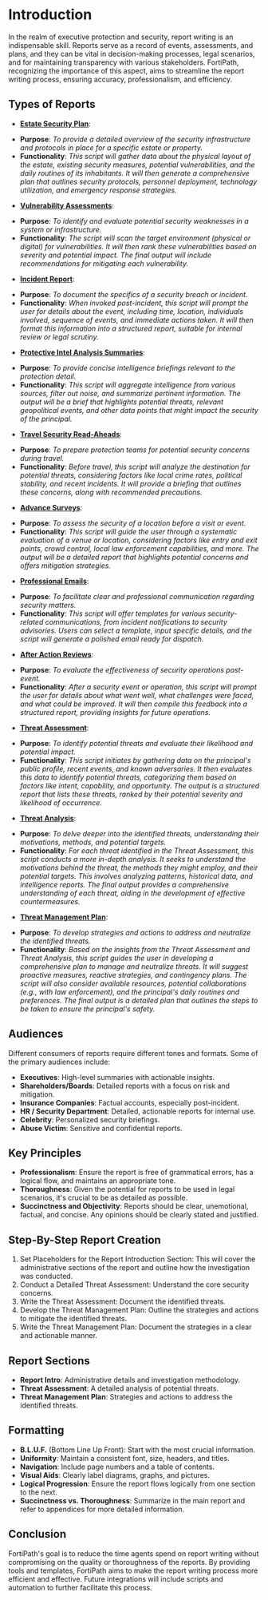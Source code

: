 # Introduction

In the realm of executive protection and security, report writing is an indispensable skill. Reports serve as a record of events, assessments, and plans, and they can be vital in decision-making processes, legal scenarios, and for maintaining transparency with various stakeholders. FortiPath, recognizing the importance of this aspect, aims to streamline the report writing process, ensuring accuracy, professionalism, and efficiency.

## Types of Reports

* [**Estate Security Plan**]():

- **Purpose**: _To provide a detailed overview of the security infrastructure and protocols in place for a specific estate or property._
- **Functionality**: _This script will gather data about the physical layout of the estate, existing security measures, potential vulnerabilities, and the daily routines of its inhabitants. It will then generate a comprehensive plan that outlines security protocols, personnel deployment, technology utilization, and emergency response strategies._

* [**Vulnerability Assessments**]():

- **Purpose**: _To identify and evaluate potential security weaknesses in a system or infrastructure._
- **Functionality**: _The script will scan the target environment (physical or digital) for vulnerabilities. It will then rank these vulnerabilities based on severity and potential impact. The final output will include recommendations for mitigating each vulnerability._

* [**Incident Report**]():

- **Purpose**: _To document the specifics of a security breach or incident._
- **Functionality**: _When invoked post-incident, this script will prompt the user for details about the event, including time, location, individuals involved, sequence of events, and immediate actions taken. It will then format this information into a structured report, suitable for internal review or legal scrutiny._

* [**Protective Intel Analysis Summaries**]():

- **Purpose**: _To provide concise intelligence briefings relevant to the protection detail._
- **Functionality**: _This script will aggregate intelligence from various sources, filter out noise, and summarize pertinent information. The output will be a brief that highlights potential threats, relevant geopolitical events, and other data points that might impact the security of the principal._

* [**Travel Security Read-Aheads**]():

- **Purpose**: _To prepare protection teams for potential security concerns during travel._
- **Functionality**: _Before travel, this script will analyze the destination for potential threats, considering factors like local crime rates, political stability, and recent incidents. It will provide a briefing that outlines these concerns, along with recommended precautions._

* [**Advance Surveys**]():

- **Purpose**: _To assess the security of a location before a visit or event._
- **Functionality**: _This script will guide the user through a systematic evaluation of a venue or location, considering factors like entry and exit points, crowd control, local law enforcement capabilities, and more. The output will be a detailed report that highlights potential concerns and offers mitigation strategies._

* [**Professional Emails**]():

- **Purpose**: _To facilitate clear and professional communication regarding security matters._
- **Functionality**: _This script will offer templates for various security-related communications, from incident notifications to security advisories. Users can select a template, input specific details, and the script will generate a polished email ready for dispatch._

* [**After Action Reviews**]():

- **Purpose**: _To evaluate the effectiveness of security operations post-event._
- **Functionality**: _After a security event or operation, this script will prompt the user for details about what went well, what challenges were faced, and what could be improved. It will then compile this feedback into a structured report, providing insights for future operations._

* [**Threat Assessment**]():

- **Purpose**: _To identify potential threats and evaluate their likelihood and potential impact._
- **Functionality**: _This script initiates by gathering data on the principal's public profile, recent events, and known adversaries. It then evaluates this data to identify potential threats, categorizing them based on factors like intent, capability, and opportunity. The output is a structured report that lists these threats, ranked by their potential severity and likelihood of occurrence._

* [**Threat Analysis**]():

- **Purpose**: _To delve deeper into the identified threats, understanding their motivations, methods, and potential targets._
- **Functionality**: _For each threat identified in the Threat Assessment, this script conducts a more in-depth analysis. It seeks to understand the motivations behind the threat, the methods they might employ, and their potential targets. This involves analyzing patterns, historical data, and intelligence reports. The final output provides a comprehensive understanding of each threat, aiding in the development of effective countermeasures._

* [**Threat Management Plan**]():

- **Purpose**: _To develop strategies and actions to address and neutralize the identified threats._
- **Functionality**: _Based on the insights from the Threat Assessment and Threat Analysis, this script guides the user in developing a comprehensive plan to manage and neutralize threats. It will suggest proactive measures, reactive strategies, and contingency plans. The script will also consider available resources, potential collaborations (e.g., with law enforcement), and the principal's daily routines and preferences. The final output is a detailed plan that outlines the steps to be taken to ensure the principal's safety._

## Audiences

Different consumers of reports require different tones and formats. Some of the primary audiences include:

- **Executives**: High-level summaries with actionable insights.
- **Shareholders/Boards**: Detailed reports with a focus on risk and mitigation.
- **Insurance Companies**: Factual accounts, especially post-incident.
- **HR / Security Department**: Detailed, actionable reports for internal use.
- **Celebrity**: Personalized security briefings.
- **Abuse Victim**: Sensitive and confidential reports.

## Key Principles

- **Professionalism**: Ensure the report is free of grammatical errors, has a logical flow, and maintains an appropriate tone.
- **Thoroughness**: Given the potential for reports to be used in legal scenarios, it's crucial to be as detailed as possible.
- **Succinctness and Objectivity**: Reports should be clear, unemotional, factual, and concise. Any opinions should be clearly stated and justified.

## Step-By-Step Report Creation

1. Set Placeholders for the Report Introduction Section: This will cover the administrative sections of the report and outline how the investigation was conducted.
2. Conduct a Detailed Threat Assessment: Understand the core security concerns.
3. Write the Threat Assessment: Document the identified threats.
4. Develop the Threat Management Plan: Outline the strategies and actions to mitigate the identified threats.
5. Write the Threat Management Plan: Document the strategies in a clear and actionable manner.

## Report Sections

- **Report Intro**: Administrative details and investigation methodology.
- **Threat Assessment**: A detailed analysis of potential threats.
- **Threat Management Plan**: Strategies and actions to address the identified threats.

## Formatting

- **B.L.U.F.** (Bottom Line Up Front): Start with the most crucial information.
- **Uniformity**: Maintain a consistent font, size, headers, and titles.
- **Navigation**: Include page numbers and a table of contents.
- **Visual Aids**: Clearly label diagrams, graphs, and pictures.
- **Logical Progression**: Ensure the report flows logically from one section to the next.
- **Succinctness vs. Thoroughness**: Summarize in the main report and refer to appendices for more detailed information.

## Conclusion

FortiPath's goal is to reduce the time agents spend on report writing without compromising on the quality or thoroughness of the reports. By providing tools and templates, FortiPath aims to make the report writing process more efficient and effective. Future integrations will include scripts and automation to further facilitate this process.